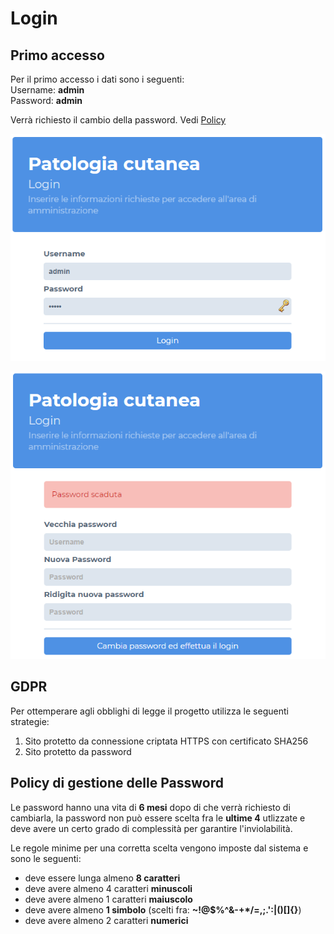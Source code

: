 # Login

## Primo accesso

Per il primo accesso i dati sono i seguenti:  
Username: **admin**  
Password: **admin**

Verrà richiesto il cambio della password. Vedi [Policy](./#policy-di-gestione-delle-password)

![Login iniziale](.gitbook/assets/image.png)

![Cambio password richiesto](.gitbook/assets/image%20%281%29.png)

## GDPR

Per ottemperare agli obblighi di legge il progetto utilizza le seguenti strategie:

1. Sito protetto da connessione criptata HTTPS con certificato SHA256
2. Sito protetto da password

## Policy di gestione delle Password

Le password hanno una vita di **6 mesi** dopo di che verrà richiesto di cambiarla, la password non può essere scelta fra le **ultime 4** utlizzate e deve avere un certo grado di complessità per garantire l'inviolabilità. 

Le regole minime per una corretta scelta vengono imposte dal sistema e sono le seguenti: 

* deve essere lunga almeno **8 caratteri**
* deve avere almeno 4 caratteri **minuscoli**
* deve avere almeno 1 caratteri **maiuscolo**
* deve avere almeno **1 simbolo** \(scelti fra: **~!@$%^&\-+\*/=,;.':\|\(\)\[\]{}**\)
* deve avere almeno 2 caratteri **numerici**

